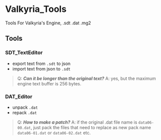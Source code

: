 # Valkyria_Tools
Tools For Valkyria's Engine, .sdt .dat .mg2

## Tools
### SDT_TextEditor
 - export text from `.sdt` to json
 - import text from json to `.sdt`
> Q: ***Can it be longer than the original text?***
> A: yes, but the maximum engine text buffer is 256 bytes.

### DAT_Editor
 - unpack `.dat`
 - repack `.dat`
> Q: ***How to make a patch?***
> A: if the original .dat file name is `data06-00.dat`, just pack the files that need to replace as new pack name `data06-01.dat` or `data06-02.dat` etc.

